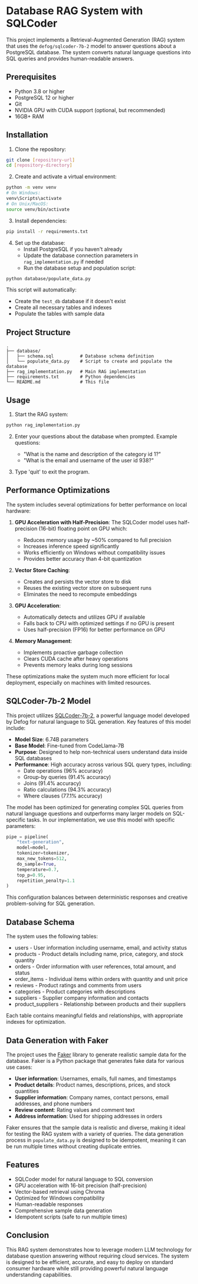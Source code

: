 # Database RAG System with SQLCoder

This project implements a Retrieval-Augmented Generation (RAG) system that uses the `defog/sqlcoder-7b-2` model to answer questions about a PostgreSQL database. The system converts natural language questions into SQL queries and provides human-readable answers.

## Prerequisites

- Python 3.8 or higher
- PostgreSQL 12 or higher
- Git
- NVIDIA GPU with CUDA support (optional, but recommended)
- 16GB+ RAM

## Installation

1. Clone the repository:
```bash
git clone [repository-url]
cd [repository-directory]
```

2. Create and activate a virtual environment:
```bash
python -m venv venv
# On Windows:
venv\Scripts\activate
# On Unix/MacOS:
source venv/bin/activate
```

3. Install dependencies:
```bash
pip install -r requirements.txt
```

4. Set up the database:
   - Install PostgreSQL if you haven't already
   - Update the database connection parameters in `rag_implementation.py` if needed
   - Run the database setup and population script:
```bash
python database/populate_data.py
```
   This script will automatically:
   - Create the `test_db` database if it doesn't exist
   - Create all necessary tables and indexes
   - Populate the tables with sample data

## Project Structure

```
.
├── database/
│   ├── schema.sql          # Database schema definition
│   └── populate_data.py    # Script to create and populate the database
├── rag_implementation.py   # Main RAG implementation
├── requirements.txt        # Python dependencies
└── README.md               # This file
```

## Usage

1. Start the RAG system:
```bash
python rag_implementation.py
```

2. Enter your questions about the database when prompted. Example questions:
   - "What is the name and description of the category id 1?"
   - "What is the email and username of the user id 938?"

3. Type 'quit' to exit the program.

## Performance Optimizations

The system includes several optimizations for better performance on local hardware:

1. **GPU Acceleration with Half-Precision**: The SQLCoder model uses half-precision (16-bit) floating point on GPU which:
   - Reduces memory usage by ~50% compared to full precision
   - Increases inference speed significantly
   - Works efficiently on Windows without compatibility issues
   - Provides better accuracy than 4-bit quantization

2. **Vector Store Caching**:
   - Creates and persists the vector store to disk
   - Reuses the existing vector store on subsequent runs
   - Eliminates the need to recompute embeddings

3. **GPU Acceleration**: 
   - Automatically detects and utilizes GPU if available
   - Falls back to CPU with optimized settings if no GPU is present
   - Uses half-precision (FP16) for better performance on GPU

4. **Memory Management**:
   - Implements proactive garbage collection
   - Clears CUDA cache after heavy operations
   - Prevents memory leaks during long sessions

These optimizations make the system much more efficient for local deployment, especially on machines with limited resources.

## SQLCoder-7b-2 Model

This project utilizes [SQLCoder-7b-2](https://huggingface.co/defog/sqlcoder-7b-2), a powerful language model developed by Defog for natural language to SQL generation. Key features of this model include:

- **Model Size**: 6.74B parameters
- **Base Model**: Fine-tuned from CodeLlama-7B
- **Purpose**: Designed to help non-technical users understand data inside SQL databases
- **Performance**: High accuracy across various SQL query types, including:
  - Date operations (96% accuracy)
  - Group-by queries (91.4% accuracy) 
  - Joins (91.4% accuracy)
  - Ratio calculations (94.3% accuracy)
  - Where clauses (77.1% accuracy)

The model has been optimized for generating complex SQL queries from natural language questions and outperforms many larger models on SQL-specific tasks. In our implementation, we use this model with specific parameters:

```python
pipe = pipeline(
    "text-generation",
    model=model,
    tokenizer=tokenizer,
    max_new_tokens=512,
    do_sample=True,
    temperature=0.7,
    top_p=0.95,
    repetition_penalty=1.1
)
```

This configuration balances between deterministic responses and creative problem-solving for SQL generation.

## Database Schema

The system uses the following tables:
- users - User information including username, email, and activity status
- products - Product details including name, price, category, and stock quantity
- orders - Order information with user references, total amount, and status
- order_items - Individual items within orders with quantity and unit price
- reviews - Product ratings and comments from users
- categories - Product categories with descriptions
- suppliers - Supplier company information and contacts
- product_suppliers - Relationship between products and their suppliers

Each table contains meaningful fields and relationships, with appropriate indexes for optimization.

## Data Generation with Faker

The project uses the [Faker](https://faker.readthedocs.io/) library to generate realistic sample data for the database. Faker is a Python package that generates fake data for various use cases:

- **User information**: Usernames, emails, full names, and timestamps
- **Product details**: Product names, descriptions, prices, and stock quantities
- **Supplier information**: Company names, contact persons, email addresses, and phone numbers
- **Review content**: Rating values and comment text
- **Address information**: Used for shipping addresses in orders

Faker ensures that the sample data is realistic and diverse, making it ideal for testing the RAG system with a variety of queries. The data generation process in `populate_data.py` is designed to be idempotent, meaning it can be run multiple times without creating duplicate entries.

## Features

- SQLCoder model for natural language to SQL conversion
- GPU acceleration with 16-bit precision (half-precision)
- Vector-based retrieval using Chroma
- Optimized for Windows compatibility
- Human-readable responses
- Comprehensive sample data generation
- Idempotent scripts (safe to run multiple times)


## Conclusion

This RAG system demonstrates how to leverage modern LLM technology for database question answering without requiring cloud services. The system is designed to be efficient, accurate, and easy to deploy on standard consumer hardware while still providing powerful natural language understanding capabilities. 